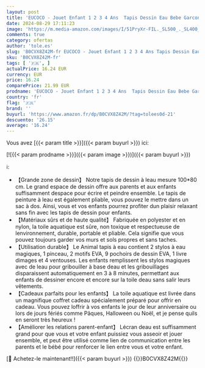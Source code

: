 ```yaml
---
layout: post
title: 'EUCOCO - Jouet Enfant 1 2 3 4 Ans  Tapis Dessin Eau Bebe Garcon Cadeau Enfant 1-4 Ans Animal Tapis d eau Enfant Noël Cadeau Garcon 1 2 3 4 Ans Jeux Educatif Enfant Bebe 1-5 Ans（39 3x31 pouce）'
date: 2024-08-29 17:11:23
image: 'https://m.media-amazon.com/images/I/51PryXr-FIL._SL500_._SL400_.jpg'
comments: true
category: ofertas
author: 'tole.es'
slug: 'B0CVX8Z42M-fr EUCOCO - Jouet Enfant 1 2 3 4 Ans Tapis Dessin Eau Bebe...'
sku: 'B0CVX8Z42M-fr'
tags: [ '🇫🇷', ]
actualPrice: 16.24 EUR
currency: EUR
price: 16.24
comparePrice: 21.99 EUR
prodname: 'EUCOCO - Jouet Enfant 1 2 3 4 Ans  Tapis Dessin Eau Bebe Garcon Cadeau Enfant 1-4 Ans Animal Tapis d eau Enfant Noël Cadeau Garcon 1 2 3 4 Ans Jeux Educatif Enfant Bebe 1-5 Ans（39 3x31 pouce）'
country: 'fr'
flag: '🇫🇷'
brand: ''
buyurl: 'https://www.amazon.fr/dp/B0CVX8Z42M/?tag=tolees0d-21'
descuento: '26.15'
average: '16.24'
---
```


Vous avez [{{< param title >}}]({{< param buyurl >}}) ici:

[![{{< param prodname >}}]({{< param image >}})]({{< param buyurl >}})

ℹ️:

- 【Grande zone de dessin】 Notre tapis de dessin à leau mesure 100*80 cm. Le grand espace de dessin offre aux parents et aux enfants suffisamment despace pour écrire et peindre ensemble. Le tapis de peinture à leau est également pliable, vous pouvez le mettre dans un sac à dos. Ainsi, vous et vos enfants pourrez profiter dun plaisir relaxant sans fin avec les tapis de dessin pour enfants.
- 【Matériaux sûrs et de haute qualité】 Fabriquée en polyester et en nylon, la toile aquatique est sûre, non toxique et respectueuse de lenvironnement, durable, portable et pliable. Cela signifie que vous pouvez toujours garder vos murs et sols propres et sans taches.
- 【Utilisation durable】 Le Animal tapis à eau contient 2 stylos à eau magiques, 1 pinceau, 2 motifs EVA, 9 pochoirs de dessin EVA, 1 livre dimages et 4 ventouses. Les enfants remplissent les stylos magiques avec de leau pour gribouiller à base deau et les gribouillages disparaissent automatiquement en 3 à 8 minutes, permettant aux enfants de dessiner encore et encore sur la toile deau sans salir leurs vêtements.
- 【Cadeaux parfaits pour les enfants】 La toile aquatique est livrée dans un magnifique coffret cadeau spécialement préparé pour offrir en cadeau. Vous pouvez loffrir à vos enfants le jour de leur anniversaire ou lors de jours fériés comme Pâques, Halloween ou Noël, et je pense quils en seront très heureux !
- 【Améliorer les relations parent-enfant】 Lécran deau est suffisamment grand pour que vous et votre enfant puissiez vous asseoir et jouer ensemble, et peut être utilisé comme lien de communication entre les parents et le bébé pour renforcer le lien entre vous et votre enfant.

[🛒 Achetez-le maintenant!!]({{< param buyurl >}})
{{<world>}}B0CVX8Z42M{{</world>}}
